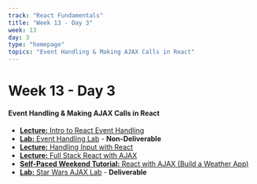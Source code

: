 ```yaml
---
track: "React Fundamentals"
title: "Week 13 - Day 3"
week: 13
day: 3
type: "homepage"
topics: "Event Handling & Making AJAX Calls in React"
---
```

 

# Week 13 - Day 3

#### Event Handling & Making AJAX Calls in React
- [**Lecture:** Intro to React Event Handling](/react-fundamentals/week-13/day-3/lecture-materials/event-handling-in-react/)
- [**Lab:** Event Handling Lab](/react-fundamentals/week-13/day-3/labs/react-event-handling-and-program-logic-lab/) - **Non-Deliverable**
- [**Lecture:** Handling Input with React](/react-fundamentals/week-13/day-3/lecture-materials/handling-input-in-react)
- [**Lecture:** Full Stack React with AJAX](/react-fundamentals/week-13/day-3/lecture-materials/full-stack-react)
- [**Self-Paced Weekend Tutorial:** React with AJAX (Build a Weather App)](/react-fundamentals/week-13/day-3/lecture-materials/self-paced-react-tutorial/)
- [**Lab:** Star Wars AJAX Lab](/react-fundamentals/week-13/day-3/labs/star-wars-api-react-lab/) - **Deliverable**


